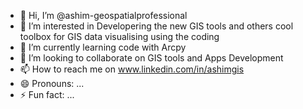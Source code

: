 - 👋 Hi, I’m @ashim-geospatialprofessional
- 👀 I’m interested in Developering the new GIS tools and others cool toolbox for GIS data visualising using the coding   
- 🌱 I’m currently learning code with Arcpy
- 💞️ I’m looking to collaborate on GIS tools and Apps Development 
- 📫 How to reach me on www.linkedin.com/in/ashimgis
- 😄 Pronouns: ...
- ⚡ Fun fact: ...

<!---
ashim-geospatialprofessional/ashim-geospatialprofessional is a ✨ special ✨ repository because its `README.md` (this file) appears on your GitHub profile.
You can click the Preview link to take a look at your changes.
--->
